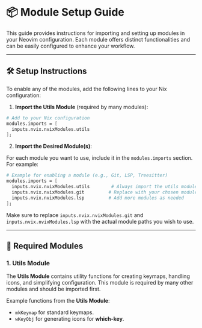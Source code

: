 # 📦 Module Setup Guide

This guide provides instructions for importing and setting up modules in your Neovim configuration. Each module offers distinct functionalities and can be easily configured to enhance your workflow.

---

## 🛠️ Setup Instructions

To enable any of the modules, add the following lines to your Nix configuration:

1. **Import the Utils Module** (required by many modules):

```nix
# Add to your Nix configuration
modules.imports = [
  inputs.nvix.nvixModules.utils
];
```

2. **Import the Desired Module(s)**:

For each module you want to use, include it in the `modules.imports` section. For example:

```nix
# Example for enabling a module (e.g., Git, LSP, Treesitter)
modules.imports = [
  inputs.nvix.nvixModules.utils        # Always import the utils module
  inputs.nvix.nvixModules.git         # Replace with your chosen module
  inputs.nvix.nvixModules.lsp         # Add more modules as needed
];
```

Make sure to replace `inputs.nvix.nvixModules.git` and `inputs.nvix.nvixModules.lsp` with the actual module paths you wish to use.

---

## 🔑 Required Modules

### **1. Utils Module**
The **Utils Module** contains utility functions for creating keymaps, handling icons, and simplifying configuration. This module is required by many other modules and should be imported first.

Example functions from the **Utils Module**:
- `mkKeymap` for standard keymaps.
- `wKeyObj` for generating icons for **which-key**.
